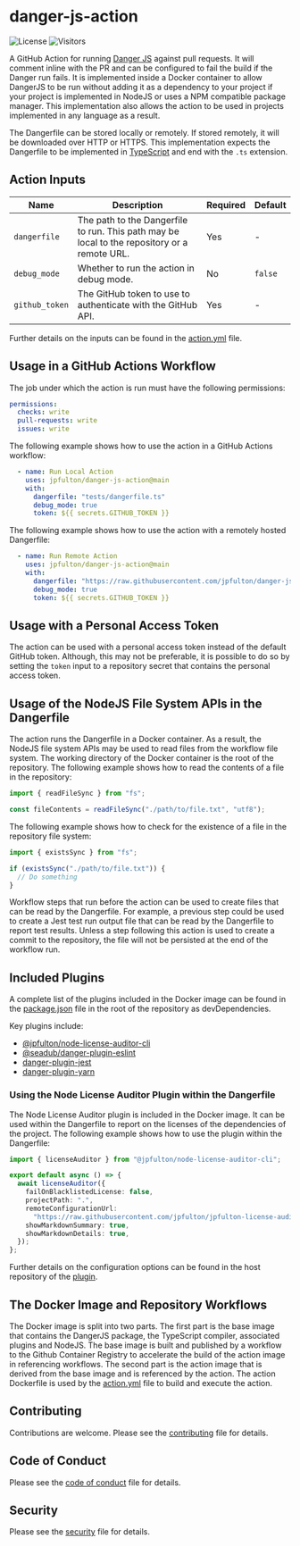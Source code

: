 # danger-js-action

![License](https://img.shields.io/badge/License-MIT-blue)
![Visitors](https://visitor-badge.laobi.icu/badge?page_id=jpfulton.danger-js-action)

A GitHub Action for running [Danger JS](https://danger.systems/js/) against pull requests.
It will comment inline with the PR and can be configured to fail the build if the Danger run fails.
It is implemented inside a Docker container to allow DangerJS to be run without adding it as
a dependency to your project if your project is implemented in NodeJS or uses a NPM compatible
package manager. This implementation also allows the action to be used in projects implemented
in any language as a result.

The Dangerfile can be stored locally or remotely. If stored remotely, it will be downloaded
over HTTP or HTTPS. This implementation expects the Dangerfile to be implemented in
[TypeScript](https://www.typescriptlang.org/) and end with the `.ts` extension.

## Action Inputs

| Name | Description | Required | Default |
| --- | --- | --- | --- |
| `dangerfile` | The path to the Dangerfile to run. This path may be local to the repository or a remote URL. | Yes | - |
| `debug_mode` | Whether to run the action in debug mode. | No | `false` |
| `github_token` | The GitHub token to use to authenticate with the GitHub API. | Yes | - |

Further details on the inputs can be found in the [action.yml](action.yml) file.

## Usage in a GitHub Actions Workflow

The job under which the action is run must have the following permissions:

```yaml
permissions:
  checks: write
  pull-requests: write
  issues: write
```

The following example shows how to use the action in a GitHub Actions workflow:

```yaml
  - name: Run Local Action
    uses: jpfulton/danger-js-action@main
    with:
      dangerfile: "tests/dangerfile.ts"
      debug_mode: true
      token: ${{ secrets.GITHUB_TOKEN }}
```

The following example shows how to use the action with a remotely hosted Dangerfile:

```yaml
  - name: Run Remote Action
    uses: jpfulton/danger-js-action@main
    with:
      dangerfile: "https://raw.githubusercontent.com/jpfulton/danger-js-action/main/tests/dangerfile.ts"
      debug_mode: true
      token: ${{ secrets.GITHUB_TOKEN }}
```

## Usage with a Personal Access Token

The action can be used with a personal access token instead of the default GitHub token.
Although, this may not be preferable, it is possible to do so by setting the `token` input
to a repository secret that contains the personal access token.

## Usage of the NodeJS File System APIs in the Dangerfile

The action runs the Dangerfile in a Docker container. As a result, the NodeJS file system APIs
may be used to read files from the workflow file system. The working directory of the Docker
container is the root of the repository. The following example shows how to read the contents
of a file in the repository:

```typescript
import { readFileSync } from "fs";

const fileContents = readFileSync("./path/to/file.txt", "utf8");
```

The following example shows how to check for the existence of a file in the repository
file system:

```typescript
import { existsSync } from "fs";

if (existsSync("./path/to/file.txt")) {
  // Do something
}
```

Workflow steps that run before the action can be used to create files that can be read
by the Dangerfile. For example, a previous step could be used to create a Jest test run
output file that can be read by the Dangerfile to report test results. Unless a step following
this action is used to create a commit to the repository, the file will not be persisted
at the end of the workflow run.

## Included Plugins

A complete list of the plugins included in the Docker image can be found in the
[package.json](./package.json) file in the root of the repository as devDependencies.

Key plugins include:

- [@jpfulton/node-license-auditor-cli](https://www.npmjs.com/package/@jpfulton/node-license-auditor-cli)
- [@seadub/danger-plugin-eslint](https://www.npmjs.com/package/@seadub/danger-plugin-eslint)
- [danger-plugin-jest](https://www.npmjs.com/package/danger-plugin-jest)
- [danger-plugin-yarn](https://www.npmjs.com/package/danger-plugin-yarn)

### Using the Node License Auditor Plugin within the Dangerfile

The Node License Auditor plugin is included in the Docker image. It can be used within the
Dangerfile to report on the licenses of the dependencies of the project. The following
example shows how to use the plugin within the Dangerfile:

```typescript
import { licenseAuditor } from "@jpfulton/node-license-auditor-cli";

export default async () => {
  await licenseAuditor({
    failOnBlacklistedLicense: false,
    projectPath: ".",
    remoteConfigurationUrl:
      "https://raw.githubusercontent.com/jpfulton/jpfulton-license-audits/main/.license-checker.json",
    showMarkdownSummary: true,
    showMarkdownDetails: true,
  });
};
```

Further details on the configuration options can be found in the host repository of the
[plugin](https://github.com/jpfulton/node-license-auditor-cli).

## The Docker Image and Repository Workflows

The Docker image is split into two parts. The first part is the base image that contains
the DangerJS package, the TypeScript compiler, associated plugins and NodeJS. The base
image is built and published by a workflow to the Github Container Registry to accelerate
the build of the action image in referencing workflows. The second part is the action
image that is derived from the base image and is referenced by the action. The action
Dockerfile is used by the [action.yml](./action.yml) file to build and execute the action.

## Contributing

Contributions are welcome. Please see the [contributing](CONTRIBUTING.md) file for details.

## Code of Conduct

Please see the [code of conduct](CODE_OF_CONDUCT.md) file for details.

## Security

Please see the [security](SECURITY.md) file for details.
